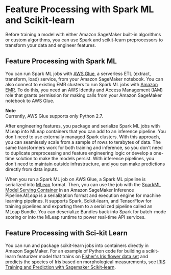 # Feature Processing with Spark ML and Scikit\-learn<a name="inference-pipeline-mleap-scikit-learn-containers"></a>

Before training a model with either Amazon SageMaker built\-in algorithms or custom algorithms, you can use Spark and scikit\-learn preprocessors to transform your data and engineer features\. 

## Feature Processing with Spark ML<a name="feature-processing-spark"></a>

You can run Spark ML jobs with [AWS Glue](https://docs.aws.amazon.com/glue/latest/dg/what-is-glue.html), a serverless ETL \(extract, transform, load\) service, from your Amazon SageMaker notebook\. You can also connect to existing EMR clusters to run Spark ML jobs with [Amazon EMR](https://docs.aws.amazon.com/emr/latest/ManagementGuide/emr-what-is-emr.html)\. To do this, you need an AWS Identity and Access Management \(IAM\) role that grants permission for making calls from your Amazon SageMaker notebook to AWS Glue\. 

**Note**  
Currently, AWS Glue supports only Python 2\.7\. 

After engineering features, you package and serialize Spark ML jobs with MLeap into MLeap containers that you can add to an inference pipeline\. You don't need to use externally managed Spark clusters\. With this approach, you can seamlessly scale from a sample of rows to terabytes of data\. The same transformers work for both training and inference, so you don't need to duplicate preprocessing and feature engineering logic or develop a one\-time solution to make the models persist\. With inference pipelines, you don't need to maintain outside infrastructure, and you can make predictions directly from data inputs\.

When you run a Spark ML job on AWS Glue, a Spark ML pipeline is serialized into [MLeap](http://mleap-docs.combust.ml/) format\. Then, you can use the job with the [SparkML Model Serving Container](https://github.com/aws/sagemaker-sparkml-serving-container) in an Amazon SageMaker Inference Pipeline\.*MLeap* is a serialization format and execution engine for machine learning pipelines\. It supports Spark, Scikit\-learn, and TensorFlow for training pipelines and exporting them to a serialized pipeline called an MLeap Bundle\. You can deserialize Bundles back into Spark for batch\-mode scoring or into the MLeap runtime to power real\-time API services\.

## Feature Processing with Sci\-kit Learn<a name="feature-processing-with-scikit"></a>

You can run and package scikit\-learn jobs into containers directly in Amazon SageMaker\.  For an example of Python code for building a scikit\-learn featurizer model that trains on [Fisher's Iris flower data set](http://archive.ics.uci.edu/ml/datasets/Iris) and predicts the species of Iris based on morphological measurements, see [IRIS Training and Prediction with Sagemaker Scikit\-learn](https://github.com/awslabs/amazon-sagemaker-examples/tree/master/sagemaker-python-sdk/scikit_learn_iris)\. 